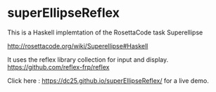 # superEllipseReflex

This is a Haskell implemtation of the RosettaCode task Superellipse

http://rosettacode.org/wiki/Superellipse#Haskell

It uses the reflex library collection for input and display.
https://github.com/reflex-frp/reflex

Click here :  https://dc25.github.io/superEllipseReflex/ for a live demo.
